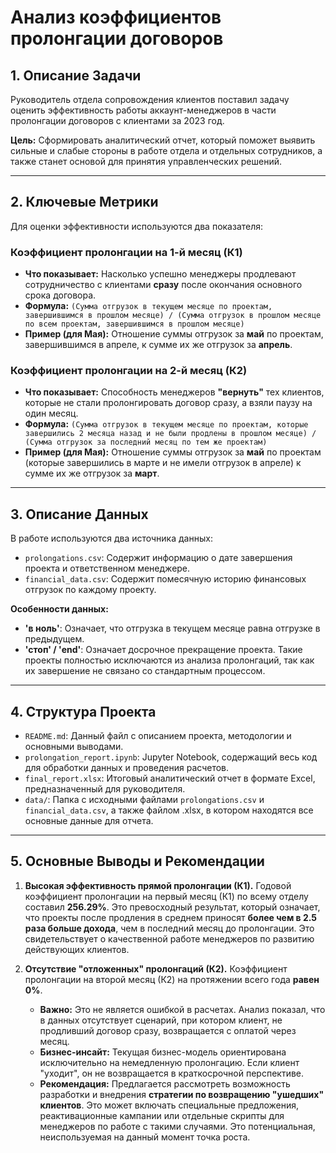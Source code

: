 # Анализ коэффициентов пролонгации договоров

## 1. Описание Задачи

Руководитель отдела сопровождения клиентов поставил задачу оценить эффективность работы аккаунт-менеджеров в части пролонгации договоров с клиентами за 2023 год.

**Цель:** Сформировать аналитический отчет, который поможет выявить сильные и слабые стороны в работе отдела и отдельных сотрудников, а также станет основой для принятия управленческих решений.

---

## 2. Ключевые Метрики

Для оценки эффективности используются два показателя:

### Коэффициент пролонгации на 1-й месяц (К1)

-   **Что показывает:** Насколько успешно менеджеры продлевают сотрудничество с клиентами **сразу** после окончания основного срока договора.
-   **Формула:** `(Сумма отгрузок в текущем месяце по проектам, завершившимся в прошлом месяце) / (Сумма отгрузок в прошлом месяце по всем проектам, завершившимся в прошлом месяце)`
-   **Пример (для Мая):** Отношение суммы отгрузок за **май** по проектам, завершившимся в апреле, к сумме их же отгрузок за **апрель**.

### Коэффициент пролонгации на 2-й месяц (К2)

-   **Что показывает:** Способность менеджеров **"вернуть"** тех клиентов, которые не стали пролонгировать договор сразу, а взяли паузу на один месяц.
-   **Формула:** `(Сумма отгрузок в текущем месяце по проектам, которые завершились 2 месяца назад и не были продлены в прошлом месяце) / (Сумма отгрузок за последний месяц по тем же проектам)`
-   **Пример (для Мая):** Отношение суммы отгрузок за **май** по проектам (которые завершились в марте и не имели отгрузок в апреле) к сумме их же отгрузок за **март**.

---

## 3. Описание Данных

В работе используются два источника данных:

-   `prolongations.csv`: Содержит информацию о дате завершения проекта и ответственном менеджере.
-   `financial_data.csv`: Содержит помесячную историю финансовых отгрузок по каждому проекту.

**Особенности данных:**

-   **'в ноль'**: Означает, что отгрузка в текущем месяце равна отгрузке в предыдущем.
-   **'стоп' / 'end'**: Означает досрочное прекращение проекта. Такие проекты полностью исключаются из анализа пролонгаций, так как их завершение не связано со стандартным процессом.

---

## 4. Структура Проекта

-   `README.md`: Данный файл с описанием проекта, методологии и основными выводами.
-   `prolongation_report.ipynb`: Jupyter Notebook, содержащий весь код для обработки данных и проведения расчетов.
-   `final_report.xlsx`: Итоговый аналитический отчет в формате Excel, предназначенный для руководителя.
-   `data/`: Папка с исходными файлами `prolongations.csv` и `financial_data.csv`, а также файлом .xlsx, в котором находятся все основные данные для отчета.

---

## 5. Основные Выводы и Рекомендации

1.  **Высокая эффективность прямой пролонгации (К1).**
    Годовой коэффициент пролонгации на первый месяц (К1) по всему отделу составил **256.29%**. Это превосходный результат, который означает, что проекты после продления в среднем приносят **более чем в 2.5 раза больше дохода**, чем в последний месяц до пролонгации. Это свидетельствует о качественной работе менеджеров по развитию действующих клиентов.

2.  **Отсутствие "отложенных" пролонгаций (К2).**
    Коэффициент пролонгации на второй месяц (К2) на протяжении всего года **равен 0%**.
    -   **Важно:** Это не является ошибкой в расчетах. Анализ показал, что в данных отсутствует сценарий, при котором клиент, не продливший договор сразу, возвращается с оплатой через месяц.
    -   **Бизнес-инсайт:** Текущая бизнес-модель ориентирована исключительно на немедленную пролонгацию. Если клиент "уходит", он не возвращается в краткосрочной перспективе.
    -   **Рекомендация:** Предлагается рассмотреть возможность разработки и внедрения **стратегии по возвращению "ушедших" клиентов**. Это может включать специальные предложения, реактивационные кампании или отдельные скрипты для менеджеров по работе с такими случаями. Это потенциальная, неиспользуемая на данный момент точка роста.